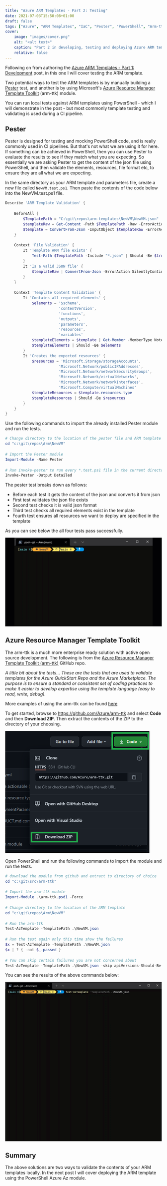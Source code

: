 ```yaml
---
title: "Azure ARM Templates - Part 2: Testing"
date: 2021-07-03T15:50:08+01:00
draft: false
tags: ["Azure", "ARM Templates", "IaC", "Pester", "PowerShell", "Arm-ttk"]
cover:
    image: "images/cover.png"
    alt: "<alt text>"
    caption: "Part 2 in developing, testing and deploying Azure ARM templates"
    relative: false
---
```


Following on from authoring the [Azure ARM Templates - Part 1: Development](https://markkerry.github.io/posts/azure-arm-templates-part-1-development/) post, in this one I will cover testing the ARM template.

Two potential ways to test the ARM templates is by manually building a [Pester](https://pester.dev/docs/quick-start) test, and another is by using Microsoft's [Azure Resource Manager Template Toolkit](https://github.com/Azure/arm-ttk) (arm-ttk) module.

You can run local tests against ARM templates using PowerShell - which I will demonstrate in the post - but most commonly template testing and validating is used during a CI pipeline.

## Pester

Pester is designed for testing and mocking PowerShell code, and is really commonly used in CI pipelines. But that's not what we are using it for here. If something can be achieved in PowerShell, then you can use Pester to evaluate the results to see if they match what you are expecting. So essentially we are asking Pester to get the content of the json file using PowerShell, and then validate the elements, resources, file format etc, to ensure they are all what we are expecting.

In the same directory as your ARM template and parameters file, create a new file called `NewVM.test.ps1`. Then paste the contents of the code below into the NewVM.test.ps1 file.

```powershell
Describe 'ARM Template Validation' {

    BeforeAll {
        $TemplatePath = "C:\git\repos\arm-templates\NewVM\NewVM.json"
        $templateRaw = Get-Content -Path $TemplatePath -Raw -ErrorAction SilentlyContinue
        $template = ConvertFrom-Json -InputObject $templateRaw -ErrorAction SilentlyContinue
    }

    Context 'File Validation' {
        It 'Template ARM file exists' {
            Test-Path $TemplatePath -Include "*.json" | Should -Be $true
        }
        It 'Is a valid JSON file' {
            $templateRaw | ConvertFrom-Json -ErrorAction SilentlyContinue | Should -Not -Be $null
        }
    }

    Context 'Template Content Validation' {
        It 'Contains all required elements' {
            $elements = '$schema',
                        'contentVersion',
                        'functions',
                        'outputs',
                        'parameters',
                        'resources',
                        'variables'
            $templateElements = $template | Get-Member -MemberType NoteProperty | ForEach-Object Name
            $templateElements | Should -Be $elements
        }
        It 'Creates the expected resources' {
            $resources = 'Microsoft.Storage/storageAccounts',
                        'Microsoft.Network/publicIPAddresses',
                        'Microsoft.Network/networkSecurityGroups',
                        'Microsoft.Network/virtualNetworks',
                        'Microsoft.Network/networkInterfaces',
                        'Microsoft.Compute/virtualMachines'
            $templateResources = $template.resources.type
            $templateResources | Should -Be $resources
        }
    }
}
```

Use the following commands to import the already installed Pester module and run the tests.

```powershell
# Change directory to the location of the pester file and ARM template
cd "c:\git\repos\Arm\NewVM"

# Import the Pester module
Import-Module -Name Pester

# Run invoke-pester to run every *.test.ps1 file in the current directory
Invoke-Pester -Output Detailed
```

The pester test breaks down as follows:

* Before each test it gets the content of the json and converts it from json
* First test validates the json file exists
* Second test checks it is valid json format
* Third test checks all required elements exist in the template
* Fourth test ensures all resources we want to deploy are specified in the template

As you can see below the all four tests pass successfully.

![pester](images/pester.gif)

## Azure Resource Manager Template Toolkit

The arm-ttk is a much more enterprise ready solution with active open source development. The following is from the [Azure Resource Manager Template Toolkit (arm-ttk)](https://github.com/Azure/arm-ttk#philosophy) GitHub repo.

_A little bit about the tests... These are the tests that are used to validate templates for the Azure QuickStart Repo and the Azure Marketplace. The purpose is to ensure a standard or consistent set of coding practices to make it easier to develop expertise using the template language (easy to read, write, debug)._

More examples of using the arm-ttk can be found [here](https://github.com/Azure/arm-ttk/blob/master/arm-ttk/README.md)

To get started, browse to https://github.com/Azure/arm-ttk and select __Code__ and then __Download ZIP__. Then extract the contents of the ZIP to the directory of your choosing.

![armttkRepo](images/armttkRepo.png)

Open PowerShell and run the following commands to import the module and run the tests.

```powershell
# download the module from github and extract to directory of choice
cd "c:\git\src\arm-ttk"

# Import the arm-ttk module
Import-Module .\arm-ttk.psd1 -Force

# Change directory to the location of the ARM template
cd "c:\git\repos\Arm\NewVM"

# Run the arm-ttk 
Test-AzTemplate -TemplatePath .\NewVM.json

# Run the test again only this time show the failures
$x = Test-AzTemplate -TemplatePath .\NewVM.json
$x | ? { -not $_.passed }

# You can skip certain failures you are not concerned about
Test-AzTemplate -TemplatePath .\NewVM.json -skip apiVersions-Should-Be-Recent, ResourceIds-should-not-contain 
```

You can see the results of the above commands below:

![armttk](images/armttk.gif)

## Summary

The above solutions are two ways to validate the contents of your ARM templates locally. In the next post I will cover deploying the ARM template using the PowerShell Azure Az module.

